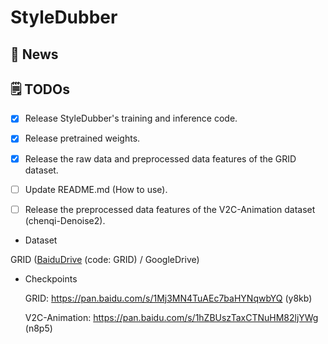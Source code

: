 # StyleDubber



## 📣 News




## 🗒 TODOs
- [x] Release StyleDubber's training and inference code.
- [x] Release pretrained weights.
- [x] Release the raw data and preprocessed data features of the GRID dataset.
- [ ] Update README.md (How to use). 
- [ ] Release the preprocessed data features of the V2C-Animation dataset (chenqi-Denoise2).


- Dataset


GRID ([BaiduDrive](https://pan.baidu.com/s/1E4cPbDvw_Zfk3_F8qoM7JA) (code: GRID) / GoogleDrive)

- Checkpoints

  GRID: https://pan.baidu.com/s/1Mj3MN4TuAEc7baHYNqwbYQ (y8kb)

  V2C-Animation: https://pan.baidu.com/s/1hZBUszTaxCTNuHM82ljYWg (n8p5)
